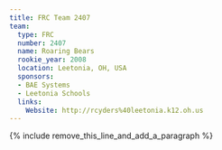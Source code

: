 ```yaml
---
title: FRC Team 2407
team:
  type: FRC
  number: 2407
  name: Roaring Bears
  rookie_year: 2008
  location: Leetonia, OH, USA
  sponsors:
  - BAE Systems
  - Leetonia Schools
  links:
    Website: http://rcyders%40leetonia.k12.oh.us
---
```


{% include remove_this_line_and_add_a_paragraph %}